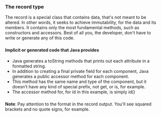 ### The record type ###

The record is a special class that contains data, that's not meant to be altered.
In other words, it seeks to achieve immutability, for the data and its members.
It contains only the most fundamental methods, such as constructors and accessors.
Best of all you, the developer, don't have to write or generate any of this code.

###
#### Implicit or generated code that Java provides ####

* Java generates a toString methods that prints out each attribute in a formatted string.
* In addition to creating a final private field for each component, Java generates a public accessor method for each component.
* This method has the same name and type of the component, but it doesn't have any kind of special prefix, not get, or is, for example.
* The accessor method for, for id in this example, is simply id()

###
**Note**: Pay attention to the format in the record output. You'll see squared brackets and no quote signs, for example.